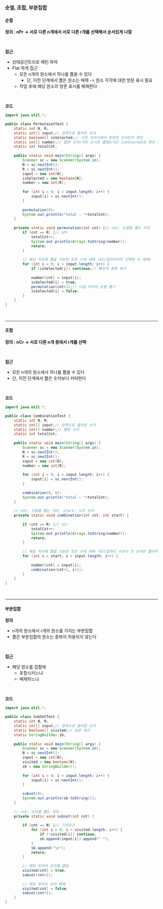 ### 순열, 조합, 부분집합

#### 순열

**정의 : nPr -> 서로 다른 n개에서 서로 다른 r개를 선택해서 순서있게 나열**

<br>

**접근**

- 상태공간트리로 패턴 파악
- Flat 하게 접근
  - 모든 n개의 원소에서 하나를 뽑을 수 있다
    - 단, 이전 단계에서 뽑은 원소는 배제 -> 원소 각각에 대한 방문 표시 필요
  - 작업 후에 해당 원소의 방문 표시를 해제한다

<br>

**코드**

```java
import java.util.*;

public class PermutaionTest {
	static int N, R;
	static int[] input;// 입력으로 들어온 숫자
	static boolean[] isSelected;// 이전 자리수에서 방문한 숫자인지 확인
	static int[] number;// 뽑힌 숫자(어떤 순서로 뽑혔는지는 isSelected로 확인 불가)
	static int totalCnt;
	
	public static void main(String[] args) {
		Scanner sc = new Scanner(System.in);
		N = sc.nextInt();
		R = sc.nextInt();
		input = new int[N];
		isSelected = new boolean[N];
		number = new int[R];
		
		for (int i = 0; i < input.length; i++) {
			input[i] = sc.nextInt();
		}
		
		permutation(0);
		System.out.println("total : "+totalCnt);
	}
	
	private static void permutation(int cnt) {// cnt: 순열을 뽑는 자리
		if (cnt == R) {// nPr
			totalCnt++;
			System.out.println(Arrays.toString(number));
			return;
		}
		
		// 해당 자리에 뽑을 가능한 모든 수에 대해 시도(앞자리까지 선택된 수 배제)
		for (int i = 0; i < input.length; i++) {
			if (isSelected[i]) continue;// 빠르게 중복 체크
			
			number[cnt] = input[i];
			isSelected[i] = true;
			permutation(cnt+1);// 다음 자리의 순열 뽑기
			isSelected[i] = false;
		}
	}
}
```

<br>

<hr>

#### 조합

**정의 : nCr -> 서로 다른 n개 중에서 r개를 선택**

<br>

**접근**

- 모든 n개의 원소에서 하나를 뽑을 수 있다
- 단, 이전 단계에서 뽑은 숫자보다 커야한다

<br>

**코드**

```java
import java.util.*;

public class CombinationTest {
	static int N, R;
	static int[] input;// 입력으로 들어온 숫자
	static int[] number;// 뽑힌 숫자
	static int totalCnt;
	
	public static void main(String[] args) {
		Scanner sc = new Scanner(System.in);
		N = sc.nextInt();
		R = sc.nextInt();
		input = new int[N];
		number = new int[R];
		
		for (int i = 0; i < input.length; i++) {
			input[i] = sc.nextInt();
		}
		
		combination(0, 0);
		System.out.println("total : "+totalCnt);
	}
	
	// cnt: 조합을 뽑는 자리, start: 시작 숫자
	private static void combination(int cnt, int start) {
							
		if (cnt == R) {// nCr
			totalCnt++;
			System.out.println(Arrays.toString(number));
			return;
		}
		
		// 해당 자리에 뽑을 가능한 모든 수에 대해 시도(앞자리 수보다 큰 숫자만 뽑아야 함)
		for (int i = start; i < input.length; i++) {
			
			number[cnt] = input[i];
			combination(cnt+1, i+1);
		}
	}
}
```

<br>

<hr>

#### 부분집합

**정의** 

- n개의 원소에서 r개의 원소를 가지는 부분집합
- 뽑은 부분집합의 원소는 중복이 허용되지 않는다

<br>

**접근**

- 해당 원소를 집합에
  - 포함시키느냐
  - 배제하느냐

<br>

**코드**

```java
import java.util.*;

public class SubSetTest {
	static int N, R;
	static int[] input;// 입력으로 들어온 숫자
	static boolean[] visited;// 방문 체크
	static StringBuilder sb;
	
	public static void main(String[] args) {
		Scanner sc = new Scanner(System.in);
		N = sc.nextInt();
		input = new int[N];
		visited = new boolean[N];
		sb = new StringBuilder();
		
		for (int i = 0; i < input.length; i++) {
			input[i] = sc.nextInt();
		}
		
		subset(0);
		System.out.println(sb.toString());
	}
	
	// cnt: 숫자를 뽑는 자리
	private static void subset(int cnt) {
							
		if (cnt == N) {// 기저조건
			for (int i = 0; i < visited.length; i++) {
				if (!visited[i]) continue;
				sb.append(input[i]).append(" ");
			}
			sb.append("\n");
			return;
		}
		
		// 해당 위치의 숫자를 뽑음
		visited[cnt] = true;
		subset(cnt+1);
		
		// 해당 위치의 숫자 배제
		visited[cnt] = false;
		subset(cnt+1);
	}
}
```

<br>

